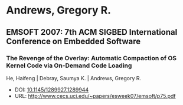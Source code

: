 # Andrews, Gregory R.

## EMSOFT 2007: 7th ACM SIGBED International Conference on Embedded Software

### The Revenge of the Overlay: Automatic Compaction of OS Kernel Code via On-Demand Code Loading
He, Haifeng | Debray, Saumya K. | Andrews, Gregory R.
* DOI: [10.1145/1289927.1289944](https://doi.org/10.1145/1289927.1289944)
* URL: <http://www.cecs.uci.edu/~papers/esweek07/emsoft/p75.pdf>

